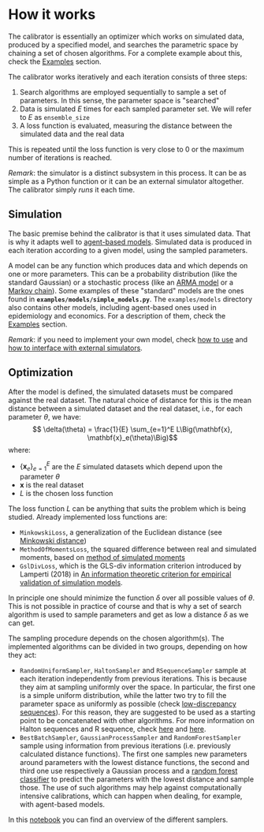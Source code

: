 
# How it works

The calibrator is essentially an optimizer which works on simulated data, produced by a specified model, and searches the parametric space by chaining a set of chosen algorithms. For a complete example about this, check the [Examples](examples.md) section.

The calibrator works iteratively and each iteration consists of three steps:

1. Search algorithms are employed sequentially to sample a set of parameters. In this sense, the parameter space is "searched"
2. Data is simulated $E$ times for each sampled parameter set. We will refer to $E$ as `ensemble_size`
3. A loss function is evaluated, measuring the distance between the simulated data and the real data

This is repeated until the loss function is very close to 0 or the maximum number of iterations is reached.

*Remark*: the simulator is a distinct subsystem in this process. It can be as simple as a Python function or it can be an external simulator altogether. The calibrator simply *runs* it each time.

## Simulation

The basic premise behind the calibrator is that it uses simulated data. That is why it adapts well to [agent-based models](https://en.wikipedia.org/wiki/Agent-based_model). Simulated data is produced in each iteration according to a given model, using the sampled parameters.

A model can be any function which produces data and which depends on one or more parameters. This can be a probability distribution (like the standard Gaussian) or a stochastic process (like an [ARMA model](https://en.wikipedia.org/wiki/Autoregressive%E2%80%93moving-average_model) or a [Markov chain](https://en.wikipedia.org/wiki/Markov_chain)). Some examples of these "standard" models are the ones found in **`examples/models/simple_models.py`**. The `examples/models` directory also contains other models, including agent-based ones used in epidemiology and economics. For a description of them, check the [Examples](examples.md) section.

*Remark*: if you need to implement your own model, check [how to use](index.md#model) and [how to interface with external simulators](furtherinfo.md#how-to-interface-with-external-simulators).
## Optimization

After the model is defined, the simulated datasets must be compared against the real dataset. The natural choice of distance for this is the mean distance between a simulated dataset and the real dataset, i.e., for each parameter $\theta$, we have:
$$ \delta(\theta) = \frac{1}{E} \sum_{e=1}^E L\Big(\mathbf{x}, \mathbf{x}_e(\theta)\Big)$$
where:

- $\{\mathbf{x}_e\}_{e=1}^E$ are the $E$ simulated datasets which depend upon the parameter $\theta$
- $\mathbf{x}$ is the real dataset
- $L$ is the chosen loss function

The loss function $L$ can be anything that suits the problem which is being studied. Already implemented loss functions are:

- `MinkowskiLoss`, a generalization of the Euclidean distance (see [Minkowski distance](https://en.wikipedia.org/wiki/Minkowski_distance))
- `MethodOfMomentsLoss`, the squared difference between real and simulated moments, based on [method of simulated moments](https://en.wikipedia.org/wiki/Method_of_simulated_moments)
- `GslDivLoss`, which is the GLS-div information criterion introduced by Lamperti (2018) in [An information theoretic criterion for empirical validation of simulation models](https://scholar.google.it/citations?view_op=view_citation&hl=it&user=zl7Vpq0AAAAJ&citation_for_view=zl7Vpq0AAAAJ:UebtZRa9Y70C).

In principle one should minimize the function $\delta$ over all possible values of $\theta$. This is not possible in practice of course and that is why a set of search algorithm is used to sample parameters and get as low a distance $\delta$ as we can get.

The sampling procedure depends on the chosen algorithm(s). The implemented algorithms can be divided in two groups, depending on how they act:

- `RandomUniformSampler`, `HaltonSampler` and `RSequenceSampler` sample at each iteration independently from previous iterations. This is because they aim at sampling uniformly over the space. In particular, the first one is a simple uniform distribution, while the latter two try to fill the parameter space as uniformly as possible (check [low-discrepancy sequences](https://en.wikipedia.org/wiki/Equidistributed_sequence#Discrepancy)). For this reason, they are suggested to be used as a starting point to be concatenated with other algorithms. For more information on Halton sequences and R sequence, check [here](https://en.wikipedia.org/wiki/Halton_sequence) and [here](http://extremelearning.com.au/unreasonable-effectiveness-of-quasirandom-sequences/).
- `BestBatchSampler`, `GaussianProcessSampler` and `RandomForestSampler` sample using information from previous iterations (i.e. previously calculated distance functions). The first one samples new parameters around parameters with the lowest distance functions, the second and third one use respectively a Gaussian process and a [random forest classifier](https://en.wikipedia.org/wiki/Random_forest) to predict the parameters with the lowest distance and sample those. The use of such algorithms may help against computationally intensive calibrations, which can happen when dealing, for example, with agent-based models.

In this [notebook](overview_of_the_different_samplers.ipynb) you can find an overview of the different samplers.
